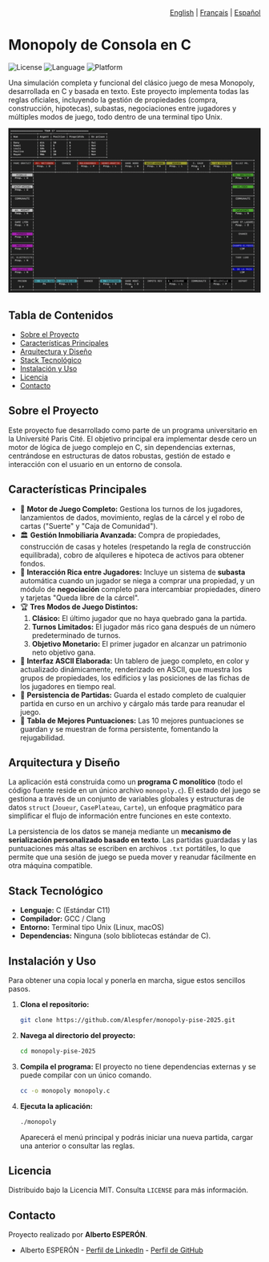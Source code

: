 <div align="right">
  <a href="./README.md">English</a> |
  <a href="./README_fr.md">Français</a> |
  <a href="./README_es.md">Español</a>
</div>

# Monopoly de Consola en C

![License](https://img.shields.io/badge/license-MIT-blue.svg)
![Language](https://img.shields.io/badge/language-C-green.svg)
![Platform](https://img.shields.io/badge/platform-Linux%20%7C%20macOS-lightgrey.svg)

Una simulación completa y funcional del clásico juego de mesa Monopoly, desarrollada en C y basada en texto. Este proyecto implementa todas las reglas oficiales, incluyendo la gestión de propiedades (compra, construcción, hipotecas), subastas, negociaciones entre jugadores y múltiples modos de juego, todo dentro de una terminal tipo Unix.

![Tablero de juego principal](./screenshots/screenshot-board.png)

## Tabla de Contenidos

- [Sobre el Proyecto](#sobre-el-proyecto)
- [Características Principales](#características-principales)
- [Arquitectura y Diseño](#arquitectura-y-diseño)
- [Stack Tecnológico](#stack-tecnológico)
- [Instalación y Uso](#instalación-y-uso)
- [Licencia](#licencia)
- [Contacto](#contacto)

## Sobre el Proyecto

Este proyecto fue desarrollado como parte de un programa universitario en la Université Paris Cité. El objetivo principal era implementar desde cero un motor de lógica de juego complejo en C, sin dependencias externas, centrándose en estructuras de datos robustas, gestión de estado e interacción con el usuario en un entorno de consola.

## Características Principales

-   🎲 **Motor de Juego Completo:** Gestiona los turnos de los jugadores, lanzamientos de dados, movimiento, reglas de la cárcel y el robo de cartas ("Suerte" y "Caja de Comunidad").
-   🏛️ **Gestión Inmobiliaria Avanzada:** Compra de propiedades, construcción de casas y hoteles (respetando la regla de construcción equilibrada), cobro de alquileres e hipoteca de activos para obtener fondos.
-   🤝 **Interacción Rica entre Jugadores:** Incluye un sistema de **subasta** automática cuando un jugador se niega a comprar una propiedad, y un módulo de **negociación** completo para intercambiar propiedades, dinero y tarjetas "Queda libre de la cárcel".
-   🏆 **Tres Modos de Juego Distintos:**
    1.  **Clásico:** El último jugador que no haya quebrado gana la partida.
    2.  **Turnos Limitados:** El jugador más rico gana después de un número predeterminado de turnos.
    3.  **Objetivo Monetario:** El primer jugador en alcanzar un patrimonio neto objetivo gana.
-   🎨 **Interfaz ASCII Elaborada:** Un tablero de juego completo, en color y actualizado dinámicamente, renderizado en ASCII, que muestra los grupos de propiedades, los edificios y las posiciones de las fichas de los jugadores en tiempo real.
-   💾 **Persistencia de Partidas:** Guarda el estado completo de cualquier partida en curso en un archivo y cárgalo más tarde para reanudar el juego.
-   📜 **Tabla de Mejores Puntuaciones:** Las 10 mejores puntuaciones se guardan y se muestran de forma persistente, fomentando la rejugabilidad.

## Arquitectura y Diseño

La aplicación está construida como un **programa C monolítico** (todo el código fuente reside en un único archivo `monopoly.c`). El estado del juego se gestiona a través de un conjunto de variables globales y estructuras de datos `struct` (`Joueur`, `CasePlateau`, `Carte`), un enfoque pragmático para simplificar el flujo de información entre funciones en este contexto.

La persistencia de los datos se maneja mediante un **mecanismo de serialización personalizado basado en texto**. Las partidas guardadas y las puntuaciones más altas se escriben en archivos `.txt` portátiles, lo que permite que una sesión de juego se pueda mover y reanudar fácilmente en otra máquina compatible.

## Stack Tecnológico

-   **Lenguaje:** C (Estándar C11)
-   **Compilador:** GCC / Clang
-   **Entorno:** Terminal tipo Unix (Linux, macOS)
-   **Dependencias:** Ninguna (solo bibliotecas estándar de C).

## Instalación y Uso

Para obtener una copia local y ponerla en marcha, sigue estos sencillos pasos.

1.  **Clona el repositorio:**
    ```sh
    git clone https://github.com/Alespfer/monopoly-pise-2025.git
    ```
2.  **Navega al directorio del proyecto:**
    ```sh
    cd monopoly-pise-2025
    ```
3.  **Compila el programa:**
    El proyecto no tiene dependencias externas y se puede compilar con un único comando.
    ```sh
    cc -o monopoly monopoly.c
    ```
4.  **Ejecuta la aplicación:**
    ```sh
    ./monopoly
    ```
    Aparecerá el menú principal y podrás iniciar una nueva partida, cargar una anterior o consultar las reglas.

## Licencia

Distribuido bajo la Licencia MIT. Consulta `LICENSE` para más información.

## Contacto

Proyecto realizado por **Alberto ESPERÓN**.

-   Alberto ESPERÓN - [Perfil de LinkedIn](https://www.linkedin.com/in/alberto-espfer) - [Perfil de GitHub](https://github.com/Alespfer)
